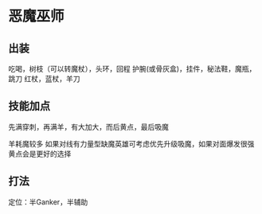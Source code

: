 # 恶魔巫师

## 出装
吃喝，树枝（可以转魔杖），头环，回程
护腕(或骨灰盒)，挂件，秘法鞋，魔瓶，跳刀
红杖，蓝杖，羊刀

## 技能加点
先满穿刺，再满羊，有大加大，而后黄点，最后吸魔

羊耗魔较多
如果对线有力量型缺魔英雄可考虑优先升级吸魔，如果对面爆发很强黄点会是更好的选择

## 打法
定位：半Ganker，半辅助